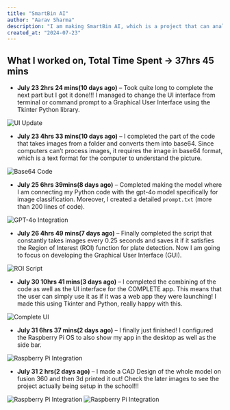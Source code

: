 ```yaml
---
title: "SmartBin AI"
author: "Aarav Sharma"
description: "I am making SmartBin AI, which is a project that can analyse both the type and percentage of food waste occurring at a school campus/canteen/kitchen. This project will use a Raspberry Pi, as well as its Module 2 camera to capture the image, after taking photos, it will run a Region of Interest (ROI) analysis on all images to find out which photos has plates. After receiving such list of images, it will pass all of them through the OpenAI o4 model and find out what kind of food it is, as well as the percentage of waste."
created_at: "2024-07-23"
---
```


## What I worked on, Total Time Spent -> 37hrs 45 mins

- **July 23 2hrs 24 mins(10 days ago)** – Took quite long to complete the next part but I got it done!!! I managed to change the UI interface from terminal or command prompt to a Graphical User Interface using the Tkinter Python library.

![UI Update](images/img1.png)

- **July 23 4hrs 33 mins(10 days ago)** – I completed the part of the code that takes images from a folder and converts them into base64. Since computers can’t process images, it requires the image in base64 format, which is a text format for the computer to understand the picture.

![Base64 Code](images/img2.png)

- **July 25 6hrs 39mins(8 days ago)** – Completed making the model where I am connecting my Python code with the gpt-4o model specifically for image classification. Moreover, I created a detailed `prompt.txt` (more than 200 lines of code).

![GPT-4o Integration](images/img3.png)

- **July 26 4hrs 49 mins(7 days ago)** – Finally completed the script that constantly takes images every 0.25 seconds and saves it if it satisfies the Region of Interest (ROI) function for plate detection. Now I am going to focus on developing the Graphical User Interface (GUI).

![ROI Script](images/img4.png)

- **July 30 10hrs 41 mins(3 days ago)** – I completed the combining of the code as well as the UI interface for the COMPLETE app. This means that the user can simply use it as if it was a web app they were launching! I made this using Tkinter and Python, really happy with this.

![Complete UI](images/img5.png)

- **July 31 6hrs 37 mins(2 days ago)** – I finally just finished! I configured the Raspberry Pi OS to also show my app in the desktop as well as the side bar.

![Raspberry Pi Integration](images/img6.png)

- **July 31 2 hrs(2 days ago)** – I made a CAD Design of the whole model on fusion 360 and then 3d printed it out! Check the later images to see the project actually being setup in the school!!!

![Raspberry Pi Integration](images/img7.png)
![Raspberry Pi Integration](images/img8.png)
